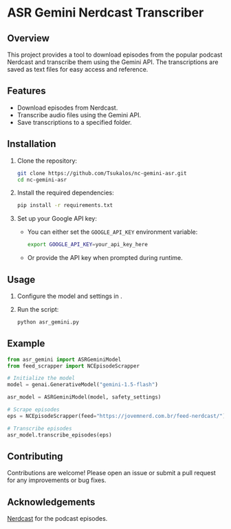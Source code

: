 # ASR Gemini Nerdcast Transcriber

## Overview

This project provides a tool to download episodes from the popular podcast Nerdcast and transcribe them using the Gemini API. The transcriptions are saved as text files for easy access and reference.

## Features

- Download episodes from Nerdcast.
- Transcribe audio files using the Gemini API.
- Save transcriptions to a specified folder.

## Installation

1. Clone the repository:
    ```sh
    git clone https://github.com/Tsukalos/nc-gemini-asr.git
    cd nc-gemini-asr
    ```

2. Install the required dependencies:
    ```sh
    pip install -r requirements.txt
    ```

3. Set up your Google API key:
    - You can either set the `GOOGLE_API_KEY` environment variable:
        ```sh
        export GOOGLE_API_KEY=your_api_key_here
        ```
    - Or provide the API key when prompted during runtime.

## Usage

1. Configure the model and settings in .

2. Run the script:
    ```sh
    python asr_gemini.py
    ```

## Example

```python
from asr_gemini import ASRGeminiModel
from feed_scrapper import NCEpisodeScrapper

# Initialize the model
model = genai.GenerativeModel("gemini-1.5-flash")

asr_model = ASRGeminiModel(model, safety_settings)

# Scrape episodes
eps = NCEpisodeScrapper(feed="https://jovemnerd.com.br/feed-nerdcast/")

# Transcribe episodes
asr_model.transcribe_episodes(eps)
```
## Contributing
Contributions are welcome! Please open an issue or submit a pull request for any improvements or bug fixes.

## Acknowledgements
[Nerdcast](https://jovemnerd.com.br/podcasts/nerdcast) for the podcast episodes.